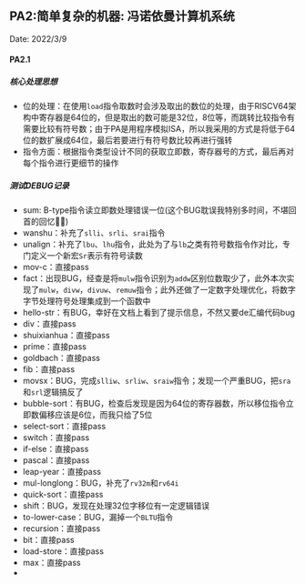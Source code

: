 ## PA2:简单复杂的机器: 冯诺依曼计算机系统

Date:	2022/3/9

#### PA2.1

##### 核心处理思想

* 位的处理：在使用`load`指令取数时会涉及取出的数位的处理，由于RISCV64架构中寄存器是64位的，但是取出的数可能是32位，8位等，而跳转比较指令有需要比较有符号数；由于PA是用程序模拟ISA，所以我采用的方式是将低于64位的数扩展成64位，最后若要进行有符号数比较再进行强转
* 指令方面：根据指令类型设计不同的获取立即数，寄存器号的方式，最后再对每个指令进行更细节的操作

##### 测试DEBUG记录

* sum:	B-type指令读立即数处理错误一位(这个BUG耽误我特别多时间，不堪回首的回忆🤦‍♀️)
* wanshu：补充了`slli`、`srli`、`srai`指令
* unalign：补充了`lbu`、`lhu`指令，此处为了与`lb`之类有符号数指令作对比，专门定义一个新宏`Sr`表示有符号读数
* mov-c：直接pass
* fact：出现BUG，经查是将`mulw`指令识别为`addw`区别位数取少了，此外本次实现了`mulw`，`divw`，`divuw`、`remuw`指令；此外还做了一定数字处理优化，将数字字节处理符号处理集成到一个函数中
* hello-str：有BUG，幸好在文档上看到了提示信息，不然又要de汇编代码bug
* div：直接pass
* shuixianhua：直接pass
* prime：直接pass
* goldbach：直接pass
* fib：直接pass
* movsx：BUG，完成`slliw`、`srliw`、`sraiw`指令；发现一个严重BUG，把`sra`和`srl`逻辑搞反了
* bubble-sort：有BUG，检查后发现是因为64位的寄存器数，所以移位指令立即数偏移应该是6位，而我只给了5位
* select-sort：直接pass
* switch：直接pass
* if-else：直接pass
* pascal：直接pass
* leap-year：直接pass
* mul-longlong：BUG，补充了`rv32m`和`rv64i`
* quick-sort：直接pass
* shift：BUG，发现在处理32位字移位有一定逻辑错误
* to-lower-case：BUG，漏掉一个`BLTU`指令
* recursion：直接pass
* bit：直接pass
* load-store：直接pass
* max：直接pass
* 


